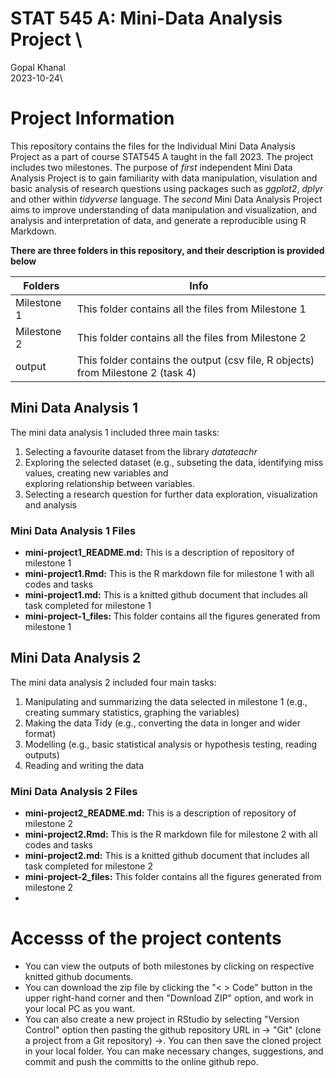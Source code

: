 # STAT 545 A: Mini-Data Analysis Project \
Gopal Khanal \
2023-10-24\

# Project Information
This repository contains the files for the Individual Mini Data Analysis Project as a part of course STAT545 A taught in the fall 2023. The project includes two milestones. The purpose of *first* independent Mini Data Analysis Project is to gain familiarity with data manipulation, visulation and basic analysis of research questions using packages such as *ggplot2*, *dplyr* and other within *tidyverse* language. The *second* Mini Data Analysis Project aims to improve understanding of data manipulation and visualization, and analysis and interpretation of data, and generate a reproducible using R Markdown.

**There are three folders in this repository, and their description is provided below** 

Folders | Info
--------|-------
Milestone 1 | This folder contains all the files from Milestone 1
Milestone 2 |  This folder contains all the files from Milestone 2
output | This folder contains the output (csv file, R objects) from Milestone 2 (task 4)

## **Mini Data Analysis 1**

The mini data analysis 1 included three main tasks:
1.  Selecting a favourite dataset from the library *datateachr*
2.  Exploring the selected dataset (e.g., subseting the data, identifying miss values, creating new variables and       
    exploring relationship between variables.
3.  Selecting a research question for further data exploration, visualization and analysis

### **Mini Data Analysis 1 Files**

-   **mini-project1_README.md:** This is a description of repository of milestone 1
-   **mini-project1.Rmd:** This is the R markdown file for milestone 1 with all codes and tasks
-   **mini-project1.md:** This is a knitted github document that includes all task completed for milestone 1 
-   **mini-project-1_files:** This folder contains all the figures generated from milestone 1

  
  ## **Mini Data Analysis 2**
The mini data analysis 2 included four main tasks:
1. Manipulating and summarizing the data selected in milestone 1 (e.g., creating summary statistics, graphing the 
   variables)
2. Making the data Tidy (e.g., converting the data in longer and wider format) 
3. Modelling (e.g., basic statistical analysis or hypothesis testing, reading outputs)
4. Reading and writing the data

### **Mini Data Analysis 2 Files**

-   **mini-project2_README.md:** This is a description of repository of milestone 2
-   **mini-project2.Rmd:** This is the R markdown file for milestone 2 with all codes and tasks
-   **mini-project2.md:** This is a knitted github document that includes all task completed for milestone 2 
-   **mini-project-2_files:** This folder contains all the figures generated from milestone 2
-   

# Accesss of the project contents
-   You can view the outputs of both milestones by clicking on respective knitted github documents. 
-   You can download the zip file by clicking the "\< \> Code" button in the upper right-hand corner and then "Download ZIP" option, and work in your local PC as you want.
-   You can also create a new project in RStudio by selecting "Version Control" option then pasting the github repository URL in -\> "Git" (clone a project from a Git repository) -\>. You can then save the cloned project in your local folder. You can make necessary changes, suggestions, and commit and push the committs to the online github repo.
  
